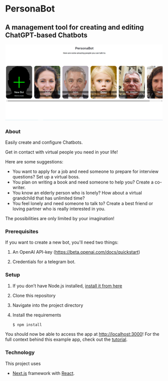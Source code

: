 # PersonaBot
## A management tool for creating and editing ChatGPT-based Chatbots

![UI](/public/PersBotUI.png)

### About

Easily create and configure Chatbots. 

Get in contact with virtual people you need in your life!

Here are some suggestions:

- You want to apply for a job and need someone to prepare for interview questions? Set up a virtual boss.
- You plan on writing a book and need someone to help you? Create a co-writer.
- You know an elderly person who is lonely? How about a virtual grandchild that has unlimited time?
- You feel lonely and need someone to talk to? Create a best friend or loving partner who is really interested in you.

The possibilities are only limited by your imagination!


### Prerequisites

If you want to create a new bot, you'll need two things:

1. An OpenAI API-key (https://beta.openai.com/docs/quickstart)

2. Credentials for a telegram bot. 

### Setup

1. If you don’t have Node.js installed, [install it from here](https://nodejs.org/en/)

2. Clone this repository

3. Navigate into the project directory

4. Install the requirements

   ```bash
   $ npm install
   ```


You should now be able to access the app at [http://localhost:3000](http://localhost:3000)! For the full context behind this example app, check out the [tutorial](https://beta.openai.com/docs/quickstart).

### Technology

This project uses

- [Next.js](https://nextjs.org/) framework with [React](https://reactjs.org/). 
